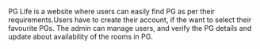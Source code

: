 PG Life is a website where users can easily find PG as per their requirements.Users have to create their account, if the want to select their favourite PGs. The admin can manage users, and verify the PG details and update about availability of the rooms in PG. 
